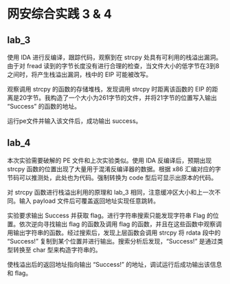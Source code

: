 # 网安综合实践 3 & 4

## lab_3

使用 IDA 进行反编译，跟踪代码，观察到在 strcpy 处具有可利用的栈溢出漏洞。由于对 fread 读到的字节长度没有进行合理的检查，当文件大小的低字节在3到8之间时，将产生栈溢出漏洞，栈中的 EIP 可能被改写。

观察调用 strcpy 的函数的存储堆栈，发现调用 strcpy 时距离该函数的 EIP 的距离是20字节。我构造了一个大小为261字节的文件，并将21字节的位置写入输出 “Success” 的函数的地址。

运行pe文件并输入该文件后，成功输出 success。

## lab_4

本次实验需要破解的 PE 文件和上次实验类似。使用 IDA 反编译后，预期出现 strcpy 函数的位置出现了大量用于混淆反编译器的数据。根据 x86 汇编对应的字节码可以推测处，此处也为代码。强制转换为 code 型后可显示出原本的代码。

对 strcpy 函数进行栈溢出利用的原理和 lab_3 相同，注意缓冲区大小和上一次不同。输入 payload 文件后可覆盖返回地址实现任意跳转。

实验要求输出 Success 并获取 flag。进行字符串搜索只能发现字符串 Flag 的位置。依次逆向寻找输出 flag 的函数及调用 flag 的函数，并且在这些函数中观察调用输出字符串的函数。经过搜索后，发现上层函数会调用 strcpy 将 rdata 段中的 “Success!” 复制到某个位置并进行输出。搜索分析后发现，“Success!” 是通过类型转换至 char 型来构造字符串的。

使栈溢出后的返回地址指向输出 “Success!” 的地址，调试运行后成功输出该信息和 flag。
